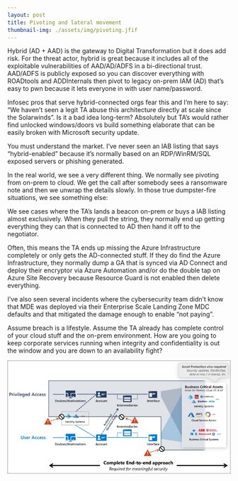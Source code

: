 ```yaml
---
layout: post
title: Pivoting and lateral movement
thumbnail-img: ./assets/img/pivoting.jfif
---
```

Hybrid (AD + AAD) is the gateway to Digital Transformation but it does add risk. For the threat actor, hybrid is great because it includes all of the exploitable vulnerabilities of AAD/AD/ADFS in a bi-directional trust. AAD/ADFS is publicly exposed so you can discover everything with ROADtools and ADDInternals then pivot to legacy on-prem IAM (AD) that’s easy to pwn because it lets everyone in with user name/password.

Infosec pros that serve hybrid-connected orgs fear this and I’m here to say: “We haven’t seen a legit TA abuse this architecture directly at scale since the Solarwinds”. Is it a bad idea long-term? Absolutely but TA’s would rather find unlocked windows/doors vs build something elaborate that can be easily broken with Microsoft security update.

You must understand the market. I’ve never seen an IAB listing that says “hybrid-enabled” because it’s normally based on an RDP/WinRM/SQL exposed servers or phishing generated.

In the real world, we see a very different thing. We normally see pivoting from on-prem to cloud. We get the call after somebody sees a ransomware note and then we unwrap the details slowly. In those true dumpster-fire situations, we see something else:

We see cases where the TA’s lands a beacon on-prem or buys a IAB listing almost exclusively. When they pull the string, they normally end up getting everything they can that is connected to AD then hand it off to the negotiator.

Often, this means the TA ends up missing the Azure Infrastructure completely or only gets the AD-connected stuff. If they do find the Azure Infrastructure, they normally dump a GA that is synced via AD Connect and deploy their encryptor via Azure Automation and/or do the double tap on Azure Site Recovery because Resource Guard is not enabled then delete everything.

I’ve also seen several incidents where the cybersecurity team didn’t know that MDE was deployed via their Enterprise Scale Landing Zone MDC defaults and that mitigated the damage enough to enable “not paying”.

Assume breach is a lifestyle. Assume the TA already has complete control of your cloud stuff and the on-prem environment. How are you going to keep corporate services running when integrity and confidentiality is out the window and you are down to an availability fight?

![Image](/assets/img/pivoting.jfif)
